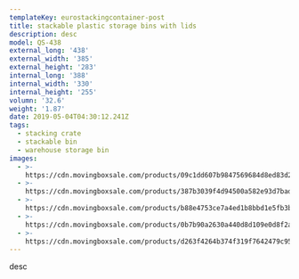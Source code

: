```yaml
---
templateKey: eurostackingcontainer-post
title: stackable plastic storage bins with lids
description: desc
model: QS-438
external_long: '438'
external_width: '385'
external_height: '283'
internal_long: '388'
internal_width: '330'
internal_height: '255'
volumn: '32.6'
weight: '1.87'
date: 2019-05-04T04:30:12.241Z
tags:
  - stacking crate
  - stackable bin
  - warehouse storage bin
images:
  - >-
    https://cdn.movingboxsale.com/products/09c1dd607b9847569684d8ed83d27a30.jpg
  - >-
    https://cdn.movingboxsale.com/products/387b3039f4d94500a582e93d7badccbd.jpg
  - >-
    https://cdn.movingboxsale.com/products/b88e4753ce7a4ed1b8bbd1e5fb3b96a1.jpg
  - >-
    https://cdn.movingboxsale.com/products/0b7b90a2630a440d8d109e0d8f2a0607.jpg
  - >-
    https://cdn.movingboxsale.com/products/d263f4264b374f319f7642479c959d07.jpg
---
```

desc
